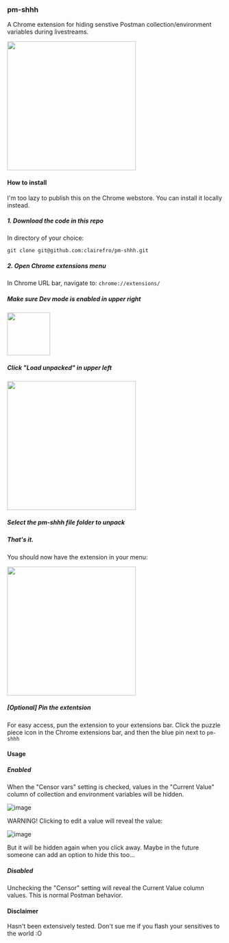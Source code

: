 ### pm-shhh

A Chrome extension for hiding senstive Postman collection/environment variables during livestreams.

<img src="https://user-images.githubusercontent.com/9841162/140598814-2cd327fd-c2b9-4449-af6b-721014e1d8e3.png" height="300px">

#### How to install

I'm too lazy to publish this on the Chrome webstore. You can install it locally instead.

##### 1. Download the code in this repo

In directory of your choice:

`git clone git@github.com:clairefro/pm-shhh.git`

##### 2. Open Chrome extensions menu

In Chrome URL bar, navigate to: `chrome://extensions/`

##### Make sure Dev mode is enabled in upper right

<img src="https://user-images.githubusercontent.com/9841162/140598902-99206513-d9d5-4670-b693-95b58208220a.png" height="100px">

##### Click "Load unpacked" in upper left

<img src="https://user-images.githubusercontent.com/9841162/140598928-71d4bbdf-ace3-4d5a-adcd-8e3ddba6957c.png" height="300px">

##### Select the pm-shhh file folder to unpack

##### That's it.

You should now have the extension in your menu:

<img src="https://user-images.githubusercontent.com/9841162/140598951-44548352-05dd-4c4d-859e-3d1c1b8469d8.png" height="300px">

##### \[Optional\] Pin the extentsion

For easy access, pun the extension to your extensions bar. Click the puzzle piece icon in the Chrome extensions bar, and then the blue pin next to `pm-shhh`

#### Usage

##### Enabled

When the "Censor vars" setting is checked, values in the "Current Value" column of collection and environment variables will be hidden.

![image](https://user-images.githubusercontent.com/9841162/140598997-fa906865-c275-4692-ab46-8855f9c5e28b.png)

WARNING! Clicking to edit a value will reveal the value:

![image](https://user-images.githubusercontent.com/9841162/140599014-9270c0b0-2bc6-4b5b-9c45-fd6eac4f6e2d.png)

But it will be hidden again when you click away. Maybe in the future someone can add an option to hide this too...

##### Disabled

Unchecking the "Censor" setting will reveal the Current Value column values. This is normal Postman behavior.

#### Disclaimer

Hasn't been extensively tested. Don't sue me if you flash your sensitives to the world :O
